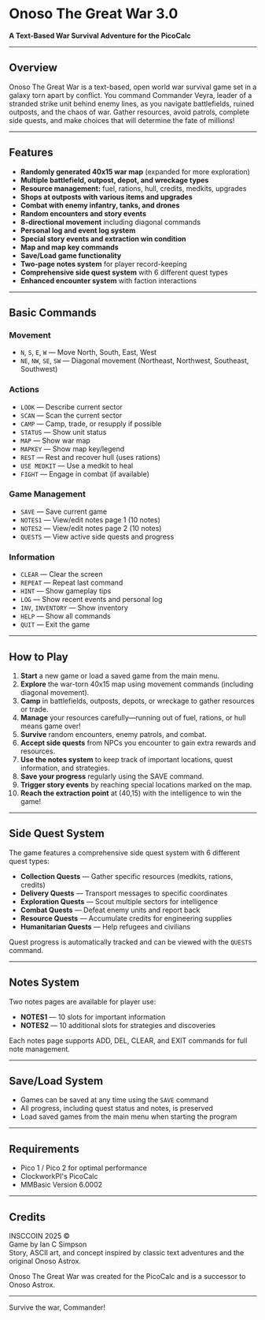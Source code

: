 # Onoso The Great War 3.0

**A Text-Based War Survival Adventure for the PicoCalc**

---

## Overview

Onoso The Great War is a text-based, open world war survival game set in a galaxy torn apart by conflict. 
You command Commander Veyra, leader of a stranded strike unit behind enemy lines, as you navigate battlefields, ruined outposts, and the chaos of war. 
Gather resources, avoid patrols, complete side quests, and make choices that will determine the fate of millions!

---

## Features

- **Randomly generated 40x15 war map** (expanded for more exploration)
- **Multiple battlefield, outpost, depot, and wreckage types**
- **Resource management:** fuel, rations, hull, credits, medkits, upgrades
- **Shops at outposts with various items and upgrades**
- **Combat with enemy infantry, tanks, and drones**
- **Random encounters and story events**
- **8-directional movement** including diagonal commands
- **Personal log and event log system**
- **Special story events and extraction win condition**
- **Map and map key commands**
- **Save/Load game functionality**
- **Two-page notes system** for player record-keeping
- **Comprehensive side quest system** with 6 different quest types
- **Enhanced encounter system** with faction interactions

---

## Basic Commands

### Movement
- `N`, `S`, `E`, `W` — Move North, South, East, West
- `NE`, `NW`, `SE`, `SW` — Diagonal movement (Northeast, Northwest, Southeast, Southwest)

### Actions
- `LOOK` — Describe current sector
- `SCAN` — Scan the current sector
- `CAMP` — Camp, trade, or resupply if possible
- `STATUS` — Show unit status
- `MAP` — Show war map
- `MAPKEY` — Show map key/legend
- `REST` — Rest and recover hull (uses rations)
- `USE MEDKIT` — Use a medkit to heal
- `FIGHT` — Engage in combat (if available)

### Game Management
- `SAVE` — Save current game
- `NOTES1` — View/edit notes page 1 (10 notes)
- `NOTES2` — View/edit notes page 2 (10 notes)
- `QUESTS` — View active side quests and progress

### Information
- `CLEAR` — Clear the screen
- `REPEAT` — Repeat last command
- `HINT` — Show gameplay tips
- `LOG` — Show recent events and personal log
- `INV`, `INVENTORY` — Show inventory
- `HELP` — Show all commands
- `QUIT` — Exit the game

---

## How to Play

1. **Start** a new game or load a saved game from the main menu.
2. **Explore** the war-torn 40x15 map using movement commands (including diagonal movement).
3. **Camp** in battlefields, outposts, depots, or wreckage to gather resources or trade.
4. **Manage** your resources carefully—running out of fuel, rations, or hull means game over!
5. **Survive** random encounters, enemy patrols, and combat.
6. **Accept side quests** from NPCs you encounter to gain extra rewards and resources.
7. **Use the notes system** to keep track of important locations, quest information, and strategies.
8. **Save your progress** regularly using the SAVE command.
9. **Trigger story events** by reaching special locations marked on the map.
10. **Reach the extraction point** at (40,15) with the intelligence to win the game!

---

## Side Quest System

The game features a comprehensive side quest system with 6 different quest types:

- **Collection Quests** — Gather specific resources (medkits, rations, credits)
- **Delivery Quests** — Transport messages to specific coordinates
- **Exploration Quests** — Scout multiple sectors for intelligence
- **Combat Quests** — Defeat enemy units and report back
- **Resource Quests** — Accumulate credits for engineering supplies
- **Humanitarian Quests** — Help refugees and civilians

Quest progress is automatically tracked and can be viewed with the `QUESTS` command.

---

## Notes System

Two notes pages are available for player use:
- **NOTES1** — 10 slots for important information
- **NOTES2** — 10 additional slots for strategies and discoveries

Each notes page supports ADD, DEL, CLEAR, and EXIT commands for full note management.

---

## Save/Load System

- Games can be saved at any time using the `SAVE` command
- All progress, including quest status and notes, is preserved
- Load saved games from the main menu when starting the program

---

## Requirements
- Pico 1 / Pico 2 for optimal performance
- ClockworkPI's PicoCalc
- MMBasic Version 6.0002

---

## Credits

INSCCOIN 2025 ©  
Game by Ian C Simpson  
Story, ASCII art, and concept inspired by classic text adventures and the original Onoso Astrox.

Onoso The Great War was created for the PicoCalc and is a successor to Onoso Astrox.

---

Survive the war, Commander!
